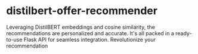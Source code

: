 # distilbert-offer-recommender
 Leveraging DistilBERT embeddings and cosine similarity, the recommendations are personalized and accurate. It's all packed in a ready-to-use Flask API for seamless integration. Revolutionize your recommendation 
